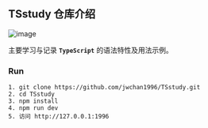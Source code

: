 ##  TSstudy 仓库介绍

![image](https://ss0.bdstatic.com/94oJfD_bAAcT8t7mm9GUKT-xh_/timg?image&quality=100&size=b4000_4000&sec=1556177051&di=11bb37f47c7e245aa5e7f7a3bab554a8&src=http://resources.cloud.genuitec.com/wp-content/uploads/2016/08/TYPESCRIPT-CIRCLE-537x550.png)

主要学习与记录 **`TypeScript`** 的语法特性及用法示例。

### Run
```shell
1. git clone https://github.com/jwchan1996/TSstudy.git
2. cd TSstudy  
3. npm install  
4. npm run dev  
5. 访问 http://127.0.0.1:1996  
```